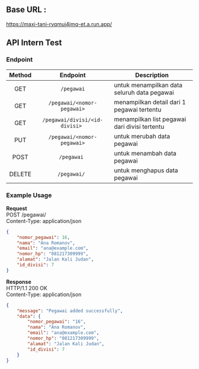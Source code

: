 ## Base URL :
https://maxi-tani-rvqmui4jmq-et.a.run.app/

## API Intern Test

### Endpoint
| Method | Endpoint | Description |
|:------:|:--------:|-------------|
|GET|`/pegawai`|untuk menampilkan data seluruh data pegawai|
|GET|`/pegawai/<nomor-pegawai>`|menampilkan detail dari 1 pegawai tertentu|
|GET|`/pegawai/divisi/<id-divisi> `|menampilkan list pegawai dari divisi tertentu|
|PUT|`/pegawai/<nomor-pegawai>`|untuk merubah data pegawai|
|POST|`/pegawai `|untuk menambah data pegawai|
|DELETE|`/pegawai/ `|untuk menghapus data pegawai|

### Example Usage
**Request**\
POST /pegawai/\
Content-Type: application/json
```JSON
{
    "nomor_pegawai": 16,
    "nama": "Ana Romanov",
    "email": "ana@example.com",
    "nomor_hp": "081217309999",
    "alamat": "Jalan Kali Judan",
    "id_divisi": 7
}
```

**Response**\
HTTP/1.1 200 OK\
Content-Type: application/json
```JSON
{
    "message": "Pegawai added successfully",
    "data": {
        "nomor_pegawai": "16",
        "nama": "Ana Romanov",
        "email": "ana@example.com",
        "nomor_hp": "081217309999",
        "alamat": "Jalan Kali Judan",
        "id_divisi": 7
    }
}
